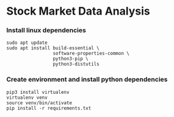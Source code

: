 # Stock Market Data Analysis

### Install linux dependencies

```shell script
sudo apt update
sudo apt install build-essential \
                 software-properties-common \
                 python3-pip \
                 python3-distutils
```

### Create environment and install python dependencies

```shell script
pip3 install virtualenv
virtualenv venv
source venv/bin/activate
pip install -r requirements.txt
```
